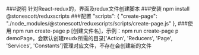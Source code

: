 ###说明
针对React-redux的，界面及redux文件创建脚本 
###安装
npm install  @stonescott/reduxscripts
###配置 
"scripts": {
    "create-page": "./node_modules/@stonescott/reduxscripts/scripts/create-page.js"
  },
###使用
npm run create-page p [创建文件名]，示例：npm run create-page p demoPage，会默认创建reudx所需的目录['Action', 'Reducers', 'Page', 'Services', 'Constants']管理对应文件，不存在会创建新的文件